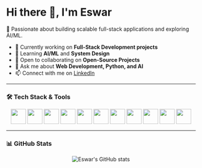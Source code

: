 # Hi there 👋, I'm Eswar

🚀 Passionate about building scalable full-stack applications and exploring AI/ML.  

- 🔭 Currently working on **Full-Stack Development projects**  
- 🌱 Learning **AI/ML** and **System Design**  
- 👯 Open to collaborating on **Open-Source Projects**  
- 💬 Ask me about **Web Development, Python, and AI**  
- 📫 Connect with me on [LinkedIn](https://www.linkedin.com/in/eswar-samanthula-4bb50a1a6/)  

---

### 🛠️ Tech Stack & Tools  

<p align="center">
  <img src="https://cdn.jsdelivr.net/gh/devicons/devicon@latest/icons/html5/html5-original.svg" width="40" height="40" />
  <img src="https://cdn.jsdelivr.net/gh/devicons/devicon@latest/icons/css3/css3-original.svg" width="40" height="40" />
  <img src="https://cdn.jsdelivr.net/gh/devicons/devicon@latest/icons/javascript/javascript-original.svg" width="40" height="40" />
  <img src="https://cdn.jsdelivr.net/gh/devicons/devicon@latest/icons/python/python-original.svg" width="40" height="40" />
  <img src="https://cdn.jsdelivr.net/gh/devicons/devicon@latest/icons/java/java-original.svg" width="40" height="40" />
  <img src="https://cdn.jsdelivr.net/gh/devicons/devicon@latest/icons/postgresql/postgresql-original.svg" width="40" height="40" />
  <img src="https://cdn.jsdelivr.net/gh/devicons/devicon@latest/icons/mongodb/mongodb-original.svg" width="40" height="40" />
  <img src="https://cdn.jsdelivr.net/gh/devicons/devicon@latest/icons/github/github-original.svg" width="40" height="40" />
  <img src="https://cdn.jsdelivr.net/gh/devicons/devicon@latest/icons/vscode/vscode-original.svg" width="40" height="40" />
  <img src="https://cdn.jsdelivr.net/gh/devicons/devicon@latest/icons/linux/linux-original.svg" width="40" height="40" />
  <img src="https://cdn.jsdelivr.net/gh/devicons/devicon@latest/icons/supabase/supabase-original.svg" width="40" height="40" />
</p>

---

### 📊 GitHub Stats  

<p align="center">
  <img src="https://github-readme-stats.vercel.app/api?username=eswarsamanthula&show_icons=true&theme=radical" alt="Eswar's GitHub stats" />
</p>
